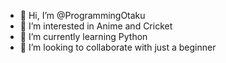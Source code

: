 - 👋 Hi, I’m @ProgrammingOtaku
- 👀 I’m interested in Anime and Cricket
- 🌱 I’m currently learning Python
- 💞️ I’m looking to collaborate with just a beginner

<!---
ProgrammingOtaku/ProgrammingOtaku is a ✨ special ✨ repository because its `README.md` (this file) appears on your GitHub profile.
You can click the Preview link to take a look at your changes.
--->
